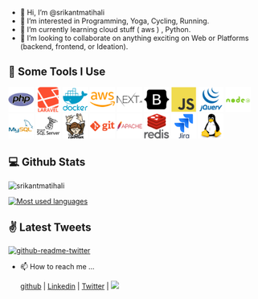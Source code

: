 - 👋 Hi, I’m @srikantmatihali
- 👀 I’m interested in Programming, Yoga, Cycling, Running.
- 🌱 I’m currently learning cloud stuff ( aws ) , Python.
- 💞️ I’m looking to collaborate on anything exciting on Web or Platforms (backend, frontend, or Ideation).


<!---
srikantmatihali/srikantmatihali is a ✨ special ✨ repository because its `README.md` (this file) appears on your GitHub profile.
You can click the Preview link to take a look at your changes.
--->

<h2 align="left">🚀 Some Tools I Use</h2>
<p align="left">
<img src="https://raw.githubusercontent.com/devicons/devicon/master/icons/php/php-original.svg" alt="php" width="50" height="50" />
<img src="https://raw.githubusercontent.com/devicons/devicon/master/icons/laravel/laravel-plain-wordmark.svg" alt="laravel" width="50" height="50" />
<img src="https://raw.githubusercontent.com/devicons/devicon/master/icons/docker/docker-plain-wordmark.svg" alt="docker" width="50" height="50" />
<img src="https://raw.githubusercontent.com/devicons/devicon/master/icons/amazonwebservices/amazonwebservices-plain-wordmark.svg" alt="aws" width="50" height="50" />
<img src="https://raw.githubusercontent.com/devicons/devicon/master/icons/nextjs/nextjs-original-wordmark.svg" alt="react" width="50" height="50" />
<img src="https://raw.githubusercontent.com/devicons/devicon/master/icons/bootstrap/bootstrap-plain.svg" alt="bootstrap" width="50" height="50" />
<img src="https://raw.githubusercontent.com/devicons/devicon/master/icons/javascript/javascript-original.svg" alt="javascript" width="50" height="50" />
<img src="https://raw.githubusercontent.com/devicons/devicon/master/icons/jquery/jquery-plain-wordmark.svg" alt="jquery" width="50" height="50" />
<img src="https://raw.githubusercontent.com/devicons/devicon/master/icons/nodejs/nodejs-plain-wordmark.svg" alt="javascript" width="50" height="50" />
<img src="https://raw.githubusercontent.com/devicons/devicon/master/icons/mysql/mysql-original-wordmark.svg" alt="mysql" width="50" height="50" />
<img src="https://raw.githubusercontent.com/devicons/devicon/master/icons/microsoftsqlserver/microsoftsqlserver-plain-wordmark.svg" alt="microsoftsqlserver" width="50" height="50" />
<img src="https://raw.githubusercontent.com/devicons/devicon/master/icons/composer/composer-original.svg" alt="composer" width="50" height="50" />
<img src="https://raw.githubusercontent.com/devicons/devicon/master/icons/git/git-plain-wordmark.svg" alt="git" width="50" height="50" />
<img src="https://raw.githubusercontent.com/devicons/devicon/master/icons/apache/apache-original-wordmark.svg" alt="apache" width="50" height="50" />
<img src="https://raw.githubusercontent.com/devicons/devicon/master/icons/redis/redis-original-wordmark.svg" alt="redis" width="50" height="50" />
<img src="https://raw.githubusercontent.com/devicons/devicon/master/icons/jira/jira-original-wordmark.svg" alt="jira" width="50" height="50" />
<img src="https://raw.githubusercontent.com/devicons/devicon/master/icons/linux/linux-original.svg" alt="linux" width="50" height="50" />
</p>


<h2 align="left">💻 Github Stats</h2>
<p align="left">
<img src="https://github-readme-stats.vercel.app/api?username=srikantmatihali&show_icons=true&count_private=true" alt="srikantmatihali" />
</p>
<p align="left">
    <a href="https://github.com/srikantmatihali">
    <img width="485" src="https://github-readme-stats.vercel.app/api/top-langs/?username=srikantmatihali"  alt="Most used languages"/>
    </a>
</p>

<h2 align="left">✌️ Latest Tweets </h2>
<p align="left"><a href="https://www.twitter.com/srikantmatihali"><img src="https://github-readme-twitter-gazf.vercel.app/api?id=srikantmatihali&amp;layout=wide" alt="github-readme-twitter"></a></p>

- 📫 How to reach me ...

   [github](https://github.com/srikantmatihali)   |   [Linkedin](https://www.linkedin.com/in/srikanthvmattihalli/)   |   [Twitter](https://twitter.com/srikantmatihali/) | <a href="mailto:srikantmatihali@gmail.com?"><img src="https://img.shields.io/badge/gmail-%23DD0031.svg?&style=for-the-badge&logo=gmail&logoColor=white"/></a>
